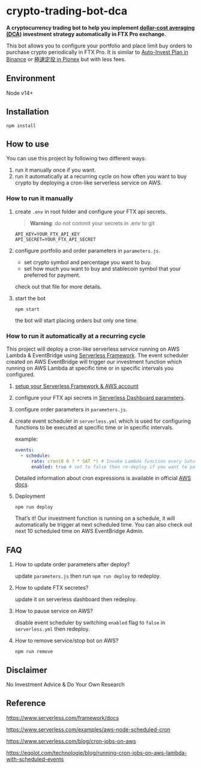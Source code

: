 # crypto-trading-bot-dca

**A cryptocurrency trading bot to help you implement [dollar-cost averaging (DCA)](https://www.investopedia.com/terms/d/dollarcostaveraging.asp) investment strategy automatically in FTX Pro exchange.**

This bot allows you to configure your portfolio and place limit buy orders to purchase crypto periodically in FTX Pro. It is similar to [Auto-Invest Plan in Binance](https://www.binance.com/en/savings/auto-invest) or [極速定投 in Pionex](https://www.pionex.com/blog/zh/dca-tw/) but with less fees.

## Environment

Node v14+

## Installation

```shell
npm install
```

## How to use

You can use this project by following two different ways:

1. run it manually once if you want.
2. run it automatically at a recurring cycle on how often you want to buy crypto by deploying a cron-like serverless service on AWS.

### How to run it manually

1. create `.env` in root folder and configure your FTX api secrets.

   > **Warning**: do not commit your secrets in .env to git

   ```text
   API_KEY=YOUR_FTX_API_KEY
   API_SECRET=YOUR_FTX_API_SECRET
   ```

2. configure portfolio and order parameters in `parameters.js`.

   - set crypto symbol and percentage you want to buy.
   - set how much you want to buy and stablecoin symbol that your preferred for payment.

   check out that file for more details.

3. start the bot

   ```shell
   npm start
   ```

   the bot will start placing orders but only one time.

### How to run it automatically at a recurring cycle

This project will deploy a cron-like serverless service running on AWS Lambda & EventBridge using [Serverless Framework](https://www.serverless.com/). The event scheduler created on AWS EventBridge will trigger our investment function which running on AWS Lambda at specific time or in specific intervals you configured.

1. [setup your Serverless Framework & AWS account](https://www.serverless.com/framework/docs/getting-started)

2. configure your FTX api secrets in [Serverless Dashboard parameters](https://www.serverless.com/framework/docs/guides/parameters#serverless-dashboard-parameters).

3. configure order parameters in `parameters.js`.

4. create event scheduler in `serverless.yml` which is used for configuring functions to be executed at specific time or in specific intervals.

   example:

   ```yml
   events:
     - schedule:
         rate: cron(0 0 ? * SAT *) # Invoke Lambda function every Saturday at 00:00:00 GMT
         enabled: true # set to false then re-deploy if you want to pause the bot
   ```

   Detailed information about cron expressions is available in official [AWS docs](https://docs.aws.amazon.com/AmazonCloudWatch/latest/events/ScheduledEvents.html#CronExpressions).

5. Deployment

   ```shell
   npm run deploy
   ```

   That’s it! Our investment function is running on a schedule, it will automatically be trigger at next scheduled time. You can also check out next 10 scheduled time on AWS EventBridge Admin.

## FAQ

1. How to update order parameters after deploy?

   update `parameters.js` then run `npm run deploy` to redeploy.

2. How to update FTX secretes?

   update it on serverless dashboard then redeploy.

3. How to pause service on AWS?

   disable event scheduler by switching `enabled` flag to `false` in `serverless.yml` then redeploy.

4. How to remove service/stop bot on AWS?

   ```shell
   npm run remove
   ```

## Disclaimer

No Investment Advice & Do Your Own Research

## Reference

<https://www.serverless.com/framework/docs>

<https://www.serverless.com/examples/aws-node-scheduled-cron>

<https://www.serverless.com/blog/cron-jobs-on-aws>

<https://eqolot.com/technologie/blog/running-cron-jobs-on-aws-lambda-with-scheduled-events>
